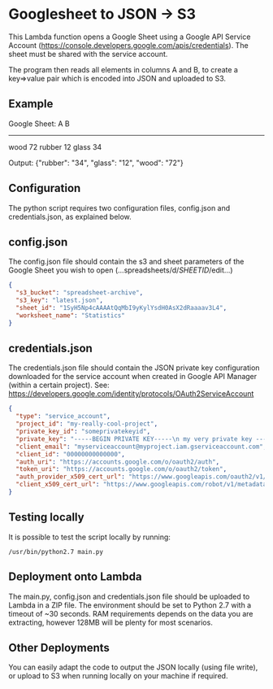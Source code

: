 Googlesheet to JSON -> S3
=========================

This Lambda function opens a Google Sheet using a Google API Service
Account (https://console.developers.google.com/apis/credentials). The
sheet must be shared with the service account.

The program then reads all elements in columns A and B, to create a 
key=>value pair which is encoded into JSON and uploaded to S3.

Example
-------

Google Sheet:
A       B   
------  ---
wood    72
rubber  12
glass   34


Output:
    {"rubber": "34", "glass": "12", "wood": "72"}


Configuration
-------------
The python script requires two configuration files, config.json and 
credentials.json, as explained below.

config.json
-----------
The config.json file should contain the s3 and sheet parameters of
the Google Sheet you wish to open (...spreadsheets/d/_SHEETID_/edit...)
~~~json
{
  "s3_bucket": "spreadsheet-archive",
  "s3_key": "latest.json",
  "sheet_id": "1SyH5Np4cAAAAtQqMbI9yKylYsdH0AsX2dRaaaav3L4",
  "worksheet_name": "Statistics"
}
~~~

credentials.json
----------------
The credentials.json file should contain the JSON private key 
configuration downloaded for the service account when created in 
Google API Manager (within a certain project). 
See: https://developers.google.com/identity/protocols/OAuth2ServiceAccount
~~~json
{
  "type": "service_account",
  "project_id": "my-really-cool-project",
  "private_key_id": "someprivatekeyid",
  "private_key": "-----BEGIN PRIVATE KEY-----\n my very private key -----END PRIVATE KEY-----\n",
  "client_email": "myserviceaccount@myproject.iam.gserviceaccount.com",
  "client_id": "00000000000000",
  "auth_uri": "https://accounts.google.com/o/oauth2/auth",
  "token_uri": "https://accounts.google.com/o/oauth2/token",
  "auth_provider_x509_cert_url": "https://www.googleapis.com/oauth2/v1/certs",
  "client_x509_cert_url": "https://www.googleapis.com/robot/v1/metadata/x509/lambda%40ft-security-issue-monitor.iam.gserviceaccount.com"
}
~~~


Testing locally
---------------
It is possible to test the script locally by running:
   
    /usr/bin/python2.7 main.py

Deployment onto Lambda
----------------------
The main.py, config.json and credentials.json file should be uploaded
to Lambda in a ZIP file. The environment should be set to Python 2.7 
with a timeout of ~30 seconds. RAM requirements depends on the data 
you are extracting, however 128MB will be plenty for most scenarios.

Other Deployments
-----------------
You can easily adapt the code to output the JSON locally (using file 
write), or upload to S3 when running locally on your machine if required.